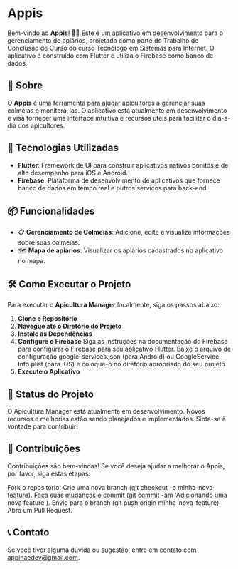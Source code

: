 # Appis

Bem-vindo ao **Appis**! 🌼🐝 Este é um aplicativo em desenvolvimento para o gerenciamento de apiários, projetado como parte do Trabalho de Conclusão de Curso do curso Tecnólogo em Sistemas para Internet. O aplicativo é construído com Flutter e utiliza o Firebase como banco de dados.

## 📜 Sobre

O **Appis** é uma ferramenta para ajudar apicultores a gerenciar suas colmeias e monitora-las. O aplicativo está atualmente em desenvolvimento e visa fornecer uma interface intuitiva e recursos úteis para facilitar o dia-a-dia dos apicultores.

## 🚀 Tecnologias Utilizadas

- **Flutter**: Framework de UI para construir aplicativos nativos bonitos e de alto desempenho para iOS e Android.
- **Firebase**: Plataforma de desenvolvimento de aplicativos que fornece banco de dados em tempo real e outros serviços para back-end.

## 📦 Funcionalidades

- 📋 **Gerenciamento de Colmeias**: Adicione, edite e visualize informações sobre suas colmeias.
- 🗺️ **Mapa de apiários**: Visualizar os apiários cadastrados no aplicativo no mapa.

## 🛠️ Como Executar o Projeto

Para executar o **Apicultura Manager** localmente, siga os passos abaixo:

1. **Clone o Repositório**
2. **Navegue até o Diretório do Projeto**
3. **Instale as Dependências**
4. **Configure o Firebase**
  Siga as instruções na documentação do Firebase para configurar o Firebase para seu aplicativo Flutter.
  Baixe o arquivo de configuração google-services.json (para Android) ou GoogleService-Info.plist (para iOS) e coloque-o no diretório apropriado do seu projeto.
5. **Execute o Aplicativo**

## 🚧 Status do Projeto
O Apicultura Manager está atualmente em desenvolvimento. Novos recursos e melhorias estão sendo planejados e implementados. Sinta-se à vontade para contribuir!

## 🤝 Contribuições
Contribuições são bem-vindas! Se você deseja ajudar a melhorar o Appis, por favor, siga estas etapas:

Fork o repositório.
Crie uma nova branch (git checkout -b minha-nova-feature).
Faça suas mudanças e commit (git commit -am 'Adicionando uma nova feature').
Envie para o branch (git push origin minha-nova-feature).
Abra um Pull Request.

## 📞 Contato
Se você tiver alguma dúvida ou sugestão, entre em contato com appinaedev@gmail.com.


   
